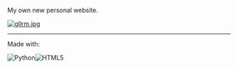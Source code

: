 My own new personal website.

[![gllrm.jpg](https://i.postimg.cc/vBhdN965/gllrm.jpg)](https://postimg.cc/jwD9WDcj)

---


Made with:

![Python](https://img.shields.io/badge/python-3670A0?style=for-the-badge&logo=python&logoColor=ffdd54)![HTML5](https://img.shields.io/badge/html5-%23E34F26.svg?style=for-the-badge&logo=html5&logoColor=white)
